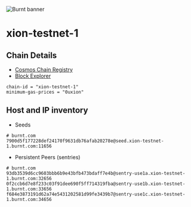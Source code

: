 ![Burnt banner](https://files.xion-testnet-1.burnt.com/banner.jpg)

# xion-testnet-1

## Chain Details

- [Cosmos Chain Registry](https://github.com/cosmos/chain-registry/blob/master/testnets/xiontestnet/chain.json)
- [Block Explorer](https://explorer.burnt.com/xion-testnet-1)

```
chain-id = "xion-testnet-1"
minimum-gas-prices = "0uxion"
```
    
## Host and IP inventory

- Seeds
```
# burnt.com
7900d5f177228def24170f9631db76afab20278e@seed.xion-testnet-1.burnt.com:11656
```

- Persistent Peers (sentries)
```
# burnt.com
93db3539d6cc9603bbb6b9e43bfb473bdaff7e4b@sentry-use1a.xion-testnet-1.burnt.com:32656
0f2ccb6d7e8f233c03f91dee690f5ff714319fba@sentry-use1b.xion-testnet-1.burnt.com:33656
f684e3873191d62a74e5431202581d99fe3439b7@sentry-use1c.xion-testnet-1.burnt.com:34656
```
